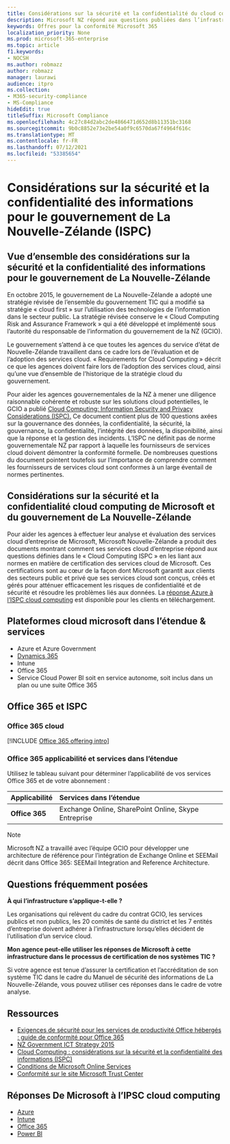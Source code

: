 ```yaml
---
title: Considérations sur la sécurité et la confidentialité du cloud computing pour le gouvernement de La Nouvelle-Zélande
description: Microsoft NZ répond aux questions publiées dans l’infrastructure de cloud computing en Nouvelle-Zélande.
keywords: Offres pour la conformité Microsoft 365
localization_priority: None
ms.prod: microsoft-365-enterprise
ms.topic: article
f1.keywords:
- NOCSH
ms.author: robmazz
author: robmazz
manager: laurawi
audience: itpro
ms.collection:
- M365-security-compliance
- MS-Compliance
hideEdit: true
titleSuffix: Microsoft Compliance
ms.openlocfilehash: 4c27c84d2abc2de4866471d652d8b11351bc3168
ms.sourcegitcommit: 9b0c8852e73e2be54a0f9c6570da67f4964f616c
ms.translationtype: MT
ms.contentlocale: fr-FR
ms.lasthandoff: 07/12/2021
ms.locfileid: "53385654"
---
```

# <a name="new-zealand-government-information-security-and-privacy-considerations-ispc"></a>Considérations sur la sécurité et la confidentialité des informations pour le gouvernement de La Nouvelle-Zélande (ISPC)

## <a name="new-zealand-government-information-security-and-privacy-considerations-overview"></a>Vue d’ensemble des considérations sur la sécurité et la confidentialité des informations pour le gouvernement de La Nouvelle-Zélande

En octobre 2015, le gouvernement de La Nouvelle-Zélande a adopté une stratégie révisée de l’ensemble du gouvernement TIC qui a modifié sa stratégie « cloud first » sur l’utilisation des technologies de l’information dans le secteur public. La stratégie révisée conserve le « Cloud Computing Risk and Assurance Framework » qui a été développé et implémenté sous l’autorité du responsable de l’information du gouvernement de la NZ (GCIO).

Le gouvernement s’attend à ce que toutes les agences du service d’état de Nouvelle-Zélande travaillent dans ce cadre lors de l’évaluation et de l’adoption des services cloud. « Requirements for Cloud Computing » décrit ce que les agences doivent faire lors de l’adoption des services cloud, ainsi qu’une vue d’ensemble de l’historique de la stratégie cloud du gouvernement.

Pour aider les agences gouvernementales de la NZ à mener une diligence raisonnable cohérente et robuste sur les solutions cloud potentielles, le GCIO a publié [Cloud Computing: Information Security and Privacy Considerations (ISPC).](https://www.digital.govt.nz/dmsdocument/1~cloud-computing-information-security-and-privacy-considerations/html) Ce document contient plus de 100 questions axées sur la gouvernance des données, la confidentialité, la sécurité, la gouvernance, la confidentialité, l’intégrité des données, la disponibilité, ainsi que la réponse et la gestion des incidents. L’ISPC ne définit pas de norme gouvernementale NZ par rapport à laquelle les fournisseurs de services cloud doivent démontrer la conformité formelle. De nombreuses questions du document pointent toutefois sur l’importance de comprendre comment les fournisseurs de services cloud sont conformes à un large éventail de normes pertinentes.

## <a name="microsoft-and-new-zealand-government-cloud-computing-security-and-privacy-considerations"></a>Considérations sur la sécurité et la confidentialité cloud computing de Microsoft et du gouvernement de La Nouvelle-Zélande

Pour aider les agences à effectuer leur analyse et évaluation des services cloud d’entreprise de Microsoft, Microsoft Nouvelle-Zélande a produit des documents montrant comment ses services cloud d’entreprise répond aux questions définies dans le « Cloud Computing ISPC » en les liant aux normes en matière de certification des services cloud de Microsoft. Ces certifications sont au cœur de la façon dont Microsoft garantit aux clients des secteurs public et privé que ses services cloud sont conçus, créés et gérés pour atténuer efficacement les risques de confidentialité et de sécurité et résoudre les problèmes liés aux données. La [réponse Azure à l’ISPC cloud computing](https://azure.microsoft.com/resources/microsoft-azure-response-to-nz-gcio-cloud-computing-information-security-privacy-considerations/) est disponible pour les clients en téléchargement.

## <a name="microsoft-in-scope-cloud-platforms--services"></a>Plateformes cloud microsoft dans l’étendue & services

- Azure et Azure Government
- [Dynamics 365](https://aka.ms/d365-compliance-list)
- Intune
- Office 365
- Service Cloud Power BI soit en service autonome, soit inclus dans un plan ou une suite Office 365

## <a name="office-365-and-ispc"></a>Office 365 et ISPC

### <a name="office-365-cloud-environments"></a>Office 365 cloud

[!INCLUDE [Office 365 offering intro](../includes/o365-offering-introduction.md)]

### <a name="office-365-applicability-and-in-scope-services"></a>Office 365 applicabilité et services dans l’étendue

Utilisez le tableau suivant pour déterminer l’applicabilité de vos services Office 365 et de votre abonnement :

| **Applicabilité** | **Services dans l’étendue** |
|:------------------|:----------------------|
| **Office 365** | Exchange Online, SharePoint Online, Skype Entreprise |

>[!Note]
>Microsoft NZ a travaillé avec l’équipe GCIO pour développer une architecture de référence pour l’intégration de Exchange Online et SEEMail décrit dans Office 365: SEEMail Integration and Reference Architecture.

## <a name="frequently-asked-questions"></a>Questions fréquemment posées

**À qui l’infrastructure s’applique-t-elle ?**

Les organisations qui relèvent du cadre du contrat GCIO, les services publics et non publics, les 20 comités de santé du district et les 7 entités d’entreprise doivent adhérer à l’infrastructure lorsqu’elles décident de l’utilisation d’un service cloud.

**Mon agence peut-elle utiliser les réponses de Microsoft à cette infrastructure dans le processus de certification de nos systèmes TIC ?**

Si votre agence est tenue d’assurer la [](https://go.microsoft.com/fwlink/p/?linkid=2099496)certification et l’accréditation de son système TIC dans le cadre du Manuel de sécurité des informations de La Nouvelle-Zélande, vous pouvez utiliser ces réponses dans le cadre de votre analyse.

## <a name="resources"></a>Ressources

- [Exigences de sécurité pour les services de productivité Office hébergés : guide de conformité pour Office 365](https://aka.ms/o365-gcio-conformance-guidance)
- [NZ Government ICT Strategy 2015](https://www.ict.govt.nz/strategy-and-action-plan/strategy/)
- [Cloud Computing : considérations sur la sécurité et la confidentialité des informations (ISPC)](https://www.digital.govt.nz/standards-and-guidance/technology-and-architecture/cloud-services/)
- [Conditions de Microsoft Online Services](https://aka.ms/Online-Services-Terms)
- [Conformité sur le site Microsoft Trust Center](https://www.microsoft.com/trust-center/compliance/compliance-overview)

## <a name="microsoft-responses-to-cloud-computing-ipsc"></a>Réponses De Microsoft à l’IPSC cloud computing

- [Azure](https://aka.ms/Azure-NZ-response)
- [Intune](https://aka.ms/Intune-NZ-response)
- [Office 365](https://aka.ms/O365-NZ-Response)
- [Power BI](https://download.microsoft.com/download/5/1/7/51726B9B-2E76-49C4-9D4F-A36BF025CB93/Response-to-GCIO-105-questions-Power-BI.pdf)
